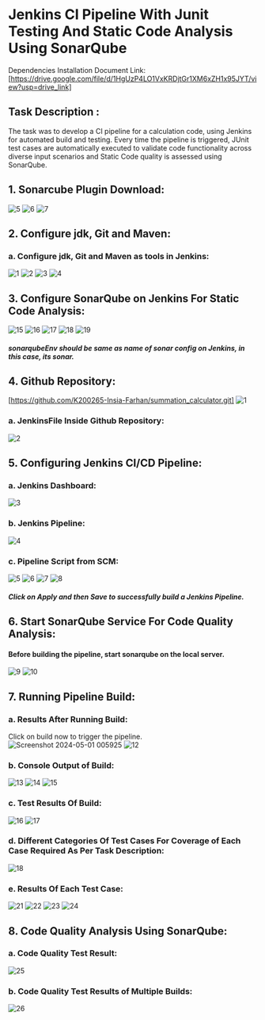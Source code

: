 # Jenkins CI Pipeline With Junit Testing And Static Code Analysis Using SonarQube
Dependencies Installation Document Link: [https://drive.google.com/file/d/1HgUzP4LO1VxKRDjtGr1XM6xZH1x95JYT/view?usp=drive_link] 
## Task Description :
The task was to develop a CI pipeline for a calculation code, using Jenkins for automated build and testing. Every time the pipeline is triggered, JUnit test cases are automatically executed to validate code functionality across diverse input scenarios and Static Code quality is assessed using SonarQube.
## 1. Sonarcube Plugin Download:
![5](https://github.com/K200265-Insia-Farhan/summation_calculator/assets/145255205/8b889767-98e6-43ea-a71b-e86f67afa33b)
![6](https://github.com/K200265-Insia-Farhan/summation_calculator/assets/145255205/6420c96a-54c2-4990-9eb1-04f3283607be)
![7](https://github.com/K200265-Insia-Farhan/summation_calculator/assets/145255205/cee4e270-0578-43a1-b9ea-99a24b0685aa)
## 2. Configure jdk, Git and Maven:
###  a. Configure jdk, Git and Maven as tools in Jenkins:
![1](https://github.com/K200265-Insia-Farhan/summation_calculator/assets/145255205/6789f8ea-4e78-45e4-ae9a-fd511038b7f2)
![2](https://github.com/K200265-Insia-Farhan/summation_calculator/assets/145255205/00a8ac2a-6c3b-450e-8001-e51d7addab90)
![3](https://github.com/K200265-Insia-Farhan/summation_calculator/assets/145255205/1076625d-16b6-4f54-b27f-a376b295ac15)
![4](https://github.com/K200265-Insia-Farhan/summation_calculator/assets/145255205/4df49481-5f9e-478e-a646-6dfdbc007268)
## 3. Configure SonarQube on Jenkins For Static Code Analysis:
![15](https://github.com/K200265-Insia-Farhan/summation_calculator/assets/145255205/550c92e4-3177-4868-83b2-fbad7d33a0f5)
![16](https://github.com/K200265-Insia-Farhan/summation_calculator/assets/145255205/d9a5fc51-838b-4d88-8be5-822ce15f0dae)
![17](https://github.com/K200265-Insia-Farhan/summation_calculator/assets/145255205/9c12a184-0558-4402-b293-a99f5a43ab4f)
![18](https://github.com/K200265-Insia-Farhan/summation_calculator/assets/145255205/84a646d7-7b45-46b0-baee-edfbb918c946)
![19](https://github.com/K200265-Insia-Farhan/summation_calculator/assets/145255205/87f5baeb-bfc4-4088-8071-8347b02a191a)
##### sonarqubeEnv should be same as name of sonar config on Jenkins, in this case, its sonar.
## 4. Github Repository:
[https://github.com/K200265-Insia-Farhan/summation_calculator.git]
![1](https://github.com/K200265-Insia-Farhan/summation_calculator/assets/145255205/3e6b8041-dff6-4527-bf3e-2d7a5d67aed1)
### a. JenkinsFile Inside Github Repository: 
![2](https://github.com/K200265-Insia-Farhan/summation_calculator/assets/145255205/648491f0-b500-42fe-9d55-327fd358105a)
## 5. Configuring Jenkins CI/CD Pipeline:
###  a. Jenkins Dashboard:
![3](https://github.com/K200265-Insia-Farhan/summation_calculator/assets/145255205/de208c11-29a4-40fb-be31-726ef69cf8b9)
###  b. Jenkins Pipeline:
![4](https://github.com/K200265-Insia-Farhan/summation_calculator/assets/145255205/0ccbaf70-fac8-425d-a191-e252c62099a8)
###  c. Pipeline Script from SCM:
![5](https://github.com/K200265-Insia-Farhan/summation_calculator/assets/145255205/78444d50-5378-4cfb-a301-13b49fa576ce)
![6](https://github.com/K200265-Insia-Farhan/summation_calculator/assets/145255205/83e89e84-8229-4cb0-91c3-283f777dd5bf)
![7](https://github.com/K200265-Insia-Farhan/summation_calculator/assets/145255205/fc65f156-b013-4461-8d6a-b6a6664fb0e8)
![8](https://github.com/K200265-Insia-Farhan/summation_calculator/assets/145255205/c9b054da-c806-442d-b95b-c708a648a5af)
##### Click on Apply and then Save to successfully build a Jenkins Pipeline.
## 6. Start SonarQube Service For Code Quality Analysis:
#### Before building the pipeline, start sonarqube on the local server.
![9](https://github.com/K200265-Insia-Farhan/summation_calculator/assets/145255205/0a2619cc-204e-4447-a471-ec4ab33a954b)
![10](https://github.com/K200265-Insia-Farhan/summation_calculator/assets/145255205/358de7ae-c75a-4ad4-bd07-d75a72fbcc65)
## 7. Running Pipeline Build:
###  a. Results After Running Build:
Click on build now to trigger the pipeline.
![Screenshot 2024-05-01 005925](https://github.com/K200265-Insia-Farhan/summation_calculator/assets/145255205/5b58d056-8148-4cef-b684-1949f362a6f3)
![12](https://github.com/K200265-Insia-Farhan/summation_calculator/assets/145255205/5a4db2d0-e7ab-4119-9750-c5bf5d190604)
###  b. Console Output of Build:
![13](https://github.com/K200265-Insia-Farhan/summation_calculator/assets/145255205/64331aee-533a-40e3-8aef-55b6cfae8353)
![14](https://github.com/K200265-Insia-Farhan/summation_calculator/assets/145255205/00319705-e179-4184-9979-2fdd0e1dc818)
![15](https://github.com/K200265-Insia-Farhan/summation_calculator/assets/145255205/44a33644-9e91-435f-9790-a717498b60e9)
###  c. Test Results Of Build:
![16](https://github.com/K200265-Insia-Farhan/summation_calculator/assets/145255205/7d9c96c8-a888-45bd-a2d3-5a1336ec652b)
![17](https://github.com/K200265-Insia-Farhan/summation_calculator/assets/145255205/dae35c72-8763-492a-ae32-8379ea633d98)
###  d. Different Categories Of Test Cases For Coverage of Each Case Required As Per Task Description:
![18](https://github.com/K200265-Insia-Farhan/summation_calculator/assets/145255205/fda27bb2-e344-4e24-8b40-6925571af09b)
###  e. Results Of Each Test Case:
![21](https://github.com/K200265-Insia-Farhan/summation_calculator/assets/145255205/3d1b7f17-a757-4141-920c-bc5bc0cff8c3)
![22](https://github.com/K200265-Insia-Farhan/summation_calculator/assets/145255205/f0787248-891e-40bd-be4f-9375897de03b)
![23](https://github.com/K200265-Insia-Farhan/summation_calculator/assets/145255205/0f23c6ce-2140-4aa9-a47c-7d5ec921ee57)
![24](https://github.com/K200265-Insia-Farhan/summation_calculator/assets/145255205/d92ed139-3b98-43cd-ab9d-c5897819a619)
## 8. Code Quality Analysis Using SonarQube:
###  a. Code Quality Test Result:
![25](https://github.com/K200265-Insia-Farhan/summation_calculator/assets/145255205/36c2e9db-a3bb-4530-96c8-40ed846abbf5)
###  b. Code Quality Test Results of Multiple Builds:
![26](https://github.com/K200265-Insia-Farhan/summation_calculator/assets/145255205/8019662e-f7e7-4210-8d2a-1929d7a92c89)
